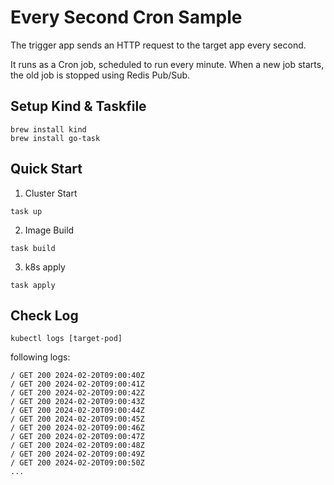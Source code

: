 # Every Second Cron Sample
The trigger app sends an HTTP request to the target app every second. 

It runs as a Cron job, scheduled to run every minute. When a new job starts, the old job is stopped using Redis Pub/Sub.

## Setup Kind & Taskfile
```
brew install kind
brew install go-task
```

## Quick Start
1. Cluster Start
```
task up
```
2. Image Build
```
task build
```
3. k8s apply
```
task apply
```

## Check Log
```
kubectl logs [target-pod]
```

following logs:
```
/ GET 200 2024-02-20T09:00:40Z
/ GET 200 2024-02-20T09:00:41Z
/ GET 200 2024-02-20T09:00:42Z
/ GET 200 2024-02-20T09:00:43Z
/ GET 200 2024-02-20T09:00:44Z
/ GET 200 2024-02-20T09:00:45Z
/ GET 200 2024-02-20T09:00:46Z
/ GET 200 2024-02-20T09:00:47Z
/ GET 200 2024-02-20T09:00:48Z
/ GET 200 2024-02-20T09:00:49Z
/ GET 200 2024-02-20T09:00:50Z
...
```

